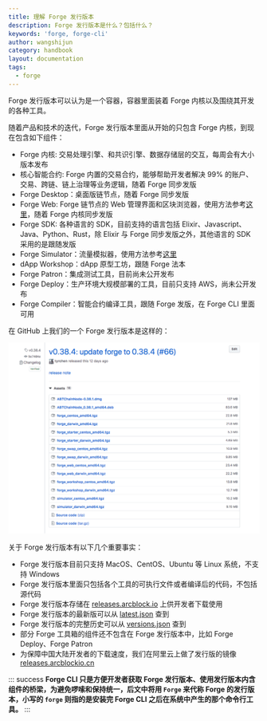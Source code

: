```yaml
---
title: 理解 Forge 发行版本
description: Forge 发行版本是什么？包括什么？
keywords: 'forge, forge-cli'
author: wangshijun
category: handbook
layout: documentation
tags:
  - forge
---
```


Forge 发行版本可以认为是一个容器，容器里面装着 Forge 内核以及围绕其开发的各种工具。

随着产品和技术的迭代，Forge 发行版本里面从开始的只包含 Forge 内核，到现在包含如下组件：

- Forge 内核: 交易处理引擎、和共识引擎、数据存储层的交互，每周会有大小版本发布
- 核心智能合约: Forge 内置的交易合约，能够帮助开发者解决 99% 的账户、交易、跨链、链上治理等业务逻辑，随着 Forge 同步发版
- Forge Desktop：桌面版链节点，随着 Forge 同步发版
- Forge Web: Forge 链节点的 Web 管理界面和区块浏览器，使用方法参考[这里](../8-explorer-other-tooling/forge-web)，随着 Forge 内核同步发版
- Forge SDK: 各种语言的 SDK，目前支持的语言包括 Elixir、Javascript、Java、Python、Rust，除 Elixir 与 Forge 同步发版之外，其他语言的 SDK 采用的是跟随发版
- Forge Simulator：流量模拟器，使用方法参考[这里](../8-explorer-other-tooling/simulator)
- dApp Workshop：dApp 原型工坊，跟随 Forge 法本
- Forge Patron：集成测试工具，目前尚未公开发布
- Forge Deploy：生产环境大规模部署的工具，目前只支持 AWS，尚未公开发布
- Forge Compiler：智能合约编译工具，跟随 Forge 发版，在 Forge CLI 里面可用

在 GitHub 上我们的一个 Forge 发行版本是这样的：

![](./images/github-release.png)

关于 Forge 发行版本有以下几个重要事实：

- Forge 发行版本目前只支持 MacOS、CentOS、Ubuntu 等 Linux 系统，不支持 Windows
- Forge 发行版本里面只包括各个工具的可执行文件或者编译后的代码，不包括源代码
- Forge 发行版本存储在 [releases.arcblock.io](http://releases.arcblock.io/forge) 上供开发者下载使用
- Forge 发行版本的最新版可以从 [latest.json](http://releases.arcblock.io/forge/latest.json) 查到
- Forge 发行版本的完整历史可以从 [versions.json](http://releases.arcblock.io/forge/versions.json) 查到
- 部分 Forge 工具箱的组件还不包含在 Forge 发行版本中，比如 Forge Deploy、Forge Patron
- 为保障中国大陆开发者的下载速度，我们在阿里云上做了发行版的镜像 [releases.arcblockio.cn](https://releases.arcblockio.cn/forge/latest.json)

::: success
**Forge CLI 只是方便开发者获取 Forge 发行版本、使用发行版本内含组件的桥梁，为避免啰嗦和保持统一，后文中将用 `Forge` 来代称 Forge 的发行版本，小写的 `forge` 则指的是安装完 Forge CLI 之后在系统中产生的那个命令行工具。**
:::
